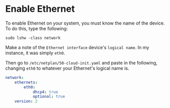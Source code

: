

# Enable Ethernet

To enable Ethernet on your system, you must know the name of the device. To do this, type the following:

```Shell
sudo lshw -class network
```

Make a note of the `Ethernet interface` device's `logical name`. In my instance, it was simply `eth0`. 

Then go to `/etc/netplan/50-cloud-init.yaml` and paste in the following, changing `eth0` to whatever your Ethernet's logical name is.

```yaml
network:
    ethernets:
        eth0:
            dhcp4: true
            optional: true
    version: 2
```